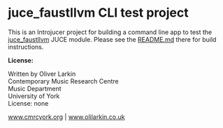 # juce_faustllvm CLI test project

This is an Introjucer project for building a command line app to test the [juce_faustllvm](https://github.com/CMRCYork/juce_faustllvm) JUCE module. Please see the [README.md](https://github.com/CMRCYork/juce_faustllvm) there for build instructions.

**License:**

  Written by Oliver Larkin    
  Contemporary Music Research Centre  
  Music Department  
  University of York  
  License: none
  
  www.cmrcyork.org | www.olilarkin.co.uk